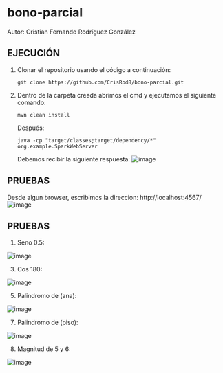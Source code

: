 # bono-parcial

Autor: Cristian Fernando Rodríguez González  

## EJECUCIÓN 
1. Clonar el repositorio usando el código a continuación:  
    ```
    git clone https://github.com/CrisRod8/bono-parcial.git
    ```

3. Dentro de la carpeta creada abrimos el cmd y ejecutamos el siguiente comando:
   
   ```
   mvn clean install
   ```
   
   Después:
   
  

   ```
   java -cp "target/classes;target/dependency/*" org.example.SparkWebServer
   ```
   

   
   Debemos recibir la siguiente respuesta:
  ![image](https://github.com/CrisRod8/bono-parcial/assets/111186898/a5e823af-e40d-4b66-9c26-5ef7b73efe49)
   
## PRUEBAS  
Desde algun browser, escribimos la direccion: http://localhost:4567/
  ![image](https://github.com/CrisRod8/bono-parcial/assets/111186898/7ec38113-6cdb-44e0-8546-d8d510298d0e)
   
## PRUEBAS

1. Seno 0.5:
   
  ![image](https://github.com/CrisRod8/bono-parcial/assets/111186898/61469180-6a78-47ca-a16b-38683e16a3a1)

3. Cos 180:
   
  ![image](https://github.com/CrisRod8/bono-parcial/assets/111186898/ce417bb8-ef6e-4e1b-ad18-7821b114b1df)

5. Palindromo de (ana):
   
  ![image](https://github.com/CrisRod8/bono-parcial/assets/111186898/0ec871ab-1f16-4aab-a730-12db96832b5d)

7. Palindromo de (piso):
   
  ![image](https://github.com/CrisRod8/bono-parcial/assets/111186898/c4d4e332-7917-4af0-92f1-a1f6e30ed60c)  
  
8. Magnitud de 5 y 6:  

  ![image](https://github.com/CrisRod8/bono-parcial/assets/111186898/b3fc6815-cbf2-4b09-8652-2a1ba596e9d4)


